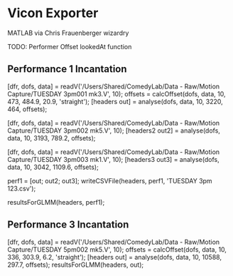 Vicon Exporter
==============

MATLAB via Chris Frauenberger wizardry

TODO:
Performer Offset
lookedAt function


Performance 1 Incantation
-------------------------
[dfr, dofs, data] = readV('/Users/Shared/ComedyLab/Data - Raw/Motion Capture/TUESDAY 3pm001 mk3.V', 10);
offsets = calcOffset(dofs, data, 10, 473, 484.9, 20.9, 'straight');
[headers out] = analyse(dofs, data, 10, 3220, 464, offsets);

[dfr, dofs, data] = readV('/Users/Shared/ComedyLab/Data - Raw/Motion Capture/TUESDAY 3pm002 mk5.V', 10);
[headers2 out2] = analyse(dofs, data, 10, 3193, 789.2, offsets);

[dfr, dofs, data] = readV('/Users/Shared/ComedyLab/Data - Raw/Motion Capture/TUESDAY 3pm003 mk1.V', 10);
[headers3 out3] = analyse(dofs, data, 10, 3042, 1109.6, offsets);

perf1 = [out; out2; out3];
writeCSVFile(headers, perf1, 'TUESDAY 3pm 123.csv');

resultsForGLMM(headers, perf1);

Performance 3 Incantation
-------------------------

[dfr, dofs, data] = readV('/Users/Shared/ComedyLab/Data - Raw/Motion Capture/TUESDAY 5pm002 mk5.V', 10);
offsets = calcOffset(dofs, data, 10, 336, 303.9, 6.2, 'straight');
[headers out] = analyse(dofs, data, 10, 10588, 297.7, offsets);
resultsForGLMM(headers, out);